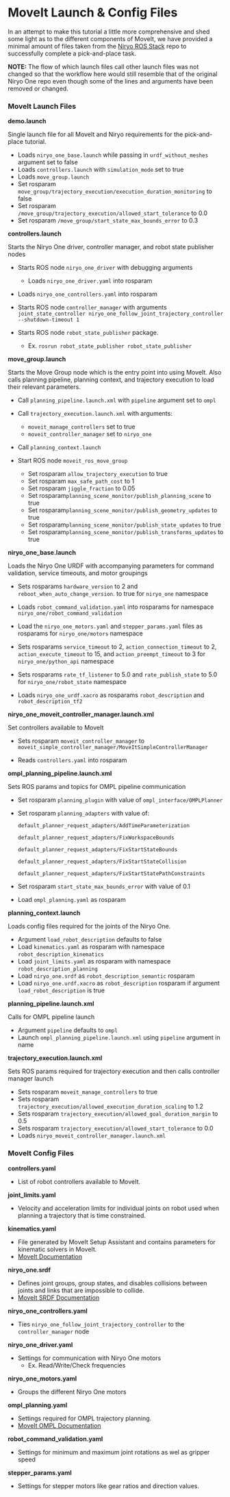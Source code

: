 # MoveIt Launch & Config Files

 In an attempt to make this tutorial a little more comprehensive and shed some light as to the different components of MoveIt, we have provided a minimal amount of files taken from the [Niryo ROS Stack](https://github.com/NiryoRobotics/niryo_one_ros) repo to successfully complete a pick-and-place task.

**NOTE:** The flow of which launch files call other launch files was not changed so that the workflow here would still resemble that of the original Niryo One repo even though some of the lines and arguments have been removed or changed.

### MoveIt Launch Files

**demo.launch**

Single launch file for all MoveIt and Niryo requirements for the pick-and-place tutorial.

- Loads `niryo_one_base.launch` while passing in `urdf_without_meshes` argument set to false
- Loads `controllers.launch` with `simulation_mode` set to true
- Loads `move_group.launch`
- Set rosparam `move_group/trajectory_execution/execution_duration_monitoring` to false
- Set rosparam `/move_group/trajectory_execution/allowed_start_tolerance` to 0.0
- Set rosparam `/move_group/start_state_max_bounds_error` to 0.3

**controllers.launch**

Starts the Niryo One driver, controller manager, and robot state publisher nodes

- Starts ROS node `niryo_one_driver` with debugging arguments
	- Loads `niryo_one_driver.yaml` into rosparam
- Loads `niryo_one_controllers.yaml` into rosparam
- Starts ROS node `controller_manager` with arguments `joint_state_controller niryo_one_follow_joint_trajectory_controller
        --shutdown-timeout 1`

- Starts ROS node `robot_state_publisher` package. 
	- Ex. `rosrun robot_state_publisher robot_state_publisher`

**move_group.launch**

Starts the Move Group node which is the entry point into using MoveIt. Also calls planning pipeline, planning context, and trajectory execution to load their relevant parameters.

- Call `planning_pipeline.launch.xml` with `pipeline` argument set to `ompl`

- Call `trajectory_execution.launch.xml` with arguments:
  - `moveit_manage_controllers` set to true
  - `moveit_controller_manager` set to `niryo_one`

- Call `planning_context.launch`
- Start ROS node `moveit_ros_move_group` 
  - Set rosparam `allow_trajectory_execution` to true
  - Set rosparam `max_safe_path_cost` to 1
  - Set rosparam `jiggle_fraction` to 0.05
  - Set rosparam`planning_scene_monitor/publish_planning_scene` to true
  - Set rosparam`planning_scene_monitor/publish_geometry_updates` to true
  - Set rosparam`planning_scene_monitor/publish_state_updates` to true
  - Set rosparam`planning_scene_monitor/publish_transforms_updates` to true

**niryo_one_base.launch**

Loads the Niryo One URDF with accompanying parameters for command validation, service timeouts, and motor groupings

- Sets rosparams `hardware_version` to 2 and `reboot_when_auto_change_version`. to true for `niryo_one` namespace

- Loads `robot_command_validation.yaml` into rosparams for namespace `niryo_one/robot_command_validation`

- Load the `niryo_one_motors.yaml` and `stepper_params.yaml` files as rosparams for `niryo_one/motors` namespace

- Sets rosparams `service_timeout` to 2, `action_connection_timeout` to 2, `action_execute_timeout` to 15, and `action_preempt_timeout` to 3 for `niryo_one/python_api` namespace

- Sets rosparams `rate_tf_listener` to 5.0 and `rate_publish_state` to 5.0 for `niryo_one/robot_state` namespace
    
- Loads `niryo_one_urdf.xacro` as rosparams `robot_description` and `robot_description_tf2`

**niryo_one_moveit_controller_manager.launch.xml**

Set controllers available to MoveIt

- Sets rosparam `moveit_controller_manager` to `moveit_simple_controller_manager/MoveItSimpleControllerManager`

- Reads `controllers.yaml` into rosparam

**ompl_planning_pipeline.launch.xml**
  
Sets ROS params and topics for OMPL pipeline communication
  
- Set rosparam `planning_plugin` with value of `ompl_interface/OMPLPlanner`
- Set rosparam `planning_adapters` with value of:

	```
	default_planner_request_adapters/AddTimeParameterization
					       default_planner_request_adapters/FixWorkspaceBounds
					       default_planner_request_adapters/FixStartStateBounds
					       default_planner_request_adapters/FixStartStateCollision
					       default_planner_request_adapters/FixStartStatePathConstraints
	```
- Set rosparam `start_state_max_bounds_error` with value of 0.1

- Load `ompl_planning.yaml` as rosparam

**planning_context.launch**

Loads config files required for the joints of the Niryo One.

- Argument `load_robot_description` defaults to false
- Load `kinematics.yaml` as rosparam with namespace `robot_description_kinematics`
- Load `joint_limits.yaml` as rosparam with namespace `robot_description_planning`
- Load `niryo_one.srdf` as `robot_description_semantic` rosparam
- Load `niryo_one.urdf.xacro` as `robot_description` rosparam if argument `load_robot_description` is true

**planning_pipeline.launch.xml**

Calls for OMPL pipeline launch

- Argument `pipeline` defaults to `ompl`
- Launch `ompl_planning_pipeline.launch.xml` using `pipeline` argument in name

**trajectory_execution.launch.xml**

Sets ROS params required for trajectory execution and then calls controller manager launch

- Sets rosparam `moveit_manage_controllers` to true
- Sets rosparam `trajectory_execution/allowed_execution_duration_scaling` to 1.2
- Sets rosparam `trajectory_execution/allowed_goal_duration_margin` to 0.5
- Sets rosparam `trajectory_execution/allowed_start_tolerance` to 0.0
- Loads `niryo_moveit_controller_manager.launch.xml`


### MoveIt Config Files

**controllers.yaml**

- List of robot controllers available to MoveIt.

**joint_limits.yaml**

- Velocity and acceleration limits for individual joints on robot used when planning a trajectory that is time constrained.

**kinematics.yaml**

- File generated by MoveIt Setup Assistant and contains parameters for kinematic solvers in MoveIt.
- [MoveIt Documentation](https://ros-planning.github.io/moveit_tutorials/doc/kinematics_configuration/kinematics_configuration_tutorial.html)

**niryo_one.srdf**

- Defines joint groups, group states, and disables collisions between joints and links that are impossible to collide.
- [MoveIt SRDF Documentation](https://ros-planning.github.io/moveit_tutorials/doc/urdf_srdf/urdf_srdf_tutorial.html#srdf) 

**niryo_one_controllers.yaml**

- Ties `niryo_one_follow_joint_trajectory_controller` to the `controller_manager` node

**niryo_one_driver.yaml**

- Settings for communication with Niryo One motors
	- Ex. Read/Write/Check frequencies

**niryo_one_motors.yaml**

- Groups the different Niryo One motors

**ompl_planning.yaml**

- Settings required for OMPL trajectory planning.
- [MoveIt OMPL Documentation](https://ros-planning.github.io/moveit_tutorials/doc/ompl_interface/ompl_interface_tutorial.html#ompl-planner)

**robot_command_validation.yaml**

- Settings for minimum and maximum joint rotations as wel as gripper speed

**stepper_params.yaml**

- Settings for stepper motors like gear ratios and direction values.


